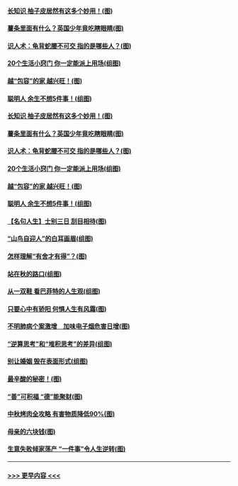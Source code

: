 #### [长知识 柚子皮居然有这多个妙用！(图)](../pages/p8/907425.md?t=09170522) 
#### [薯条里面有什么？英国少年竟吃瞎眼睛(图)](../pages/p8/907381.md?t=09170522) 
#### [识人术：龟背蛇腰不可交 指的是哪些人？(图)](../pages/p8/907503.md?t=09170522) 
#### [20个生活小窍门 你一定能派上用场(组图)](../pages/p8/907510.md?t=09170522) 
#### [越“包容”的家 越兴旺！(图)](../pages/p8/907328.md?t=09170522) 
#### [聪明人 余生不想5件事！(组图)](../pages/p8/907364.md?t=09170522) 
#### [长知识 柚子皮居然有这多个妙用！(图)](../pages/p8/907425.md?t=09170522) 
#### [薯条里面有什么？英国少年竟吃瞎眼睛(图)](../pages/p8/907381.md?t=09170522) 
#### [识人术：龟背蛇腰不可交 指的是哪些人？(图)](../pages/p8/907503.md?t=09170522) 
#### [20个生活小窍门 你一定能派上用场(组图)](../pages/p8/907510.md?t=09170522) 
#### [越“包容”的家 越兴旺！(图)](../pages/p8/907328.md?t=09170522) 
#### [聪明人 余生不想5件事！(组图)](../pages/p8/907364.md?t=09170522) 
#### [【名句人生】士别三日 刮目相待(图)](../pages/p8/906988.md?t=09170522) 
#### [“山鸟自迎人”的白耳画眉(组图)](../pages/p8/907332.md?t=09170522) 
#### [怎样理解“有舍才有得”？(图)](../pages/p8/906872.md?t=09170522) 
#### [站在秋的路口(组图)](../pages/p8/906914.md?t=09170522) 
#### [从一双鞋 看巴菲特的人生观(组图)](../pages/p8/907311.md?t=09170522) 
#### [只要心中有骄阳 何惧人生有风霜(图)](../pages/p8/907320.md?t=09170522) 
#### [不明肺病个案激增　加味电子烟危害日增(图)](../pages/p8/907307.md?t=09170522) 
#### [“逆算思考”和“堆积思考”的差异(组图)](../pages/p8/907229.md?t=09170522) 
#### [别让婚姻 毁在表面形式(组图)](../pages/p8/907118.md?t=09170522) 
#### [最辛酸的秘密！(图)](../pages/p8/906327.md?t=09170522) 
#### [“善”可积福 “德”能聚财(图)](../pages/p8/906906.md?t=09170522) 
#### [中秋烤肉全攻略 有害物质降低90%(图)](../pages/p8/907227.md?t=09170522) 
#### [母亲的六块钱(图)](../pages/p8/907107.md?t=09170522) 
#### [生意失败倾家荡产 “一件事”令人生逆转(图)](../pages/p8/907101.md?t=09170522) 

----
#### [ >>> 更早内容 <<< ](../indexes/p8-earlier.md)

